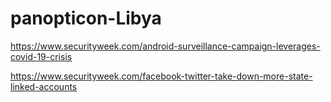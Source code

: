 # panopticon-Libya

https://www.securityweek.com/android-surveillance-campaign-leverages-covid-19-crisis

https://www.securityweek.com/facebook-twitter-take-down-more-state-linked-accounts
